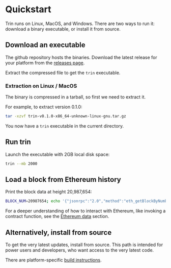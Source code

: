 # Quickstart

Trin runs on Linux, MacOS, and Windows. There are two ways to run it: download a binary executable, or install it from source.

## Download an executable

The github repository hosts the binaries. Download the latest release for your platform from the [releases page](https://github.com/ethereum/trin/releases).

Extract the compressed file to get the `trin` executable.

### Extraction on Linux / MacOS

The binary is compressed in a tarball, so first we need to extract it.

For example, to extract version 0.1.0:

```sh
tar -xzvf trin-v0.1.0-x86_64-unknown-linux-gnu.tar.gz
```

You now have a `trin` executable in the current directory.

## Run trin

Launch the executable with 2GB local disk space:
```sh
trin --mb 2000
```

## Load a block from Ethereum history

Print the block data at height 20,987,654:

```sh
BLOCK_NUM=20987654; echo '{"jsonrpc":"2.0","method":"eth_getBlockByNumber","params":["0x'$(printf "%x" $BLOCK_NUM)'", false],"id":1}' | nc -U /tmp/trin-jsonrpc.ipc | jq
```

For a deeper understanding of how to interact with Ethereum, like invoking a contract function, see the [Ethereum data](../users/use/ethereum_data.md) section.

## Alternatively, install from source

To get the very latest updates, install from source. This path is intended for power users and developers, who want access to the very latest code.

There are platform-specific [build instructions](../developers/contributing/build_instructions.md).
